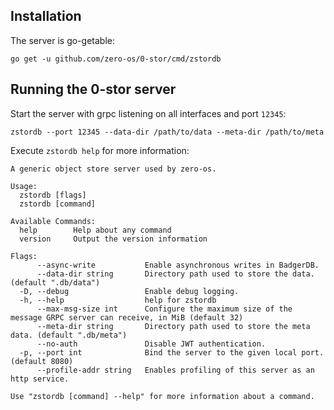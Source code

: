## Installation

The server is go-getable:
```
go get -u github.com/zero-os/0-stor/cmd/zstordb
```

## Running the 0-stor server

Start the server with grpc listening on all interfaces and port `12345`:

```
zstordb --port 12345 --data-dir /path/to/data --meta-dir /path/to/meta
```

Execute `zstordb help` for more information:

```
A generic object store server used by zero-os.

Usage:
  zstordb [flags]
  zstordb [command]

Available Commands:
  help        Help about any command
  version     Output the version information

Flags:
      --async-write           Enable asynchronous writes in BadgerDB.
      --data-dir string       Directory path used to store the data. (default ".db/data")
  -D, --debug                 Enable debug logging.
  -h, --help                  help for zstordb
      --max-msg-size int      Configure the maximum size of the message GRPC server can receive, in MiB (default 32)
      --meta-dir string       Directory path used to store the meta data. (default ".db/meta")
      --no-auth               Disable JWT authentication.
  -p, --port int              Bind the server to the given local port. (default 8080)
      --profile-addr string   Enables profiling of this server as an http service.

Use "zstordb [command] --help" for more information about a command.
```